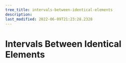 ```yaml
---
tree_title: intervals-between-identical-elements
description: 
last_modified: 2022-06-09T21:23:28.2328
---
```


# Intervals Between Identical Elements
